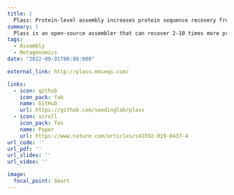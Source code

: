 ```yaml
---
title: |
  Plass: Protein-level assembly increases protein sequence recovery from metagenomic samples manyfol
summary: |
  Plass is an open-source assembler that can recover 2-10 times more protein sequences from complex metagenomes, and has been used to assemble some of the largest free collections of protein sequences.
tags:
  - Assembly
  - Metagenomics
date: "2022-09-01T00:00:000"

external_link: http://plass.mmseqs.com/

links:
  - icon: github
    icon_pack: fab
    name: GitHub
    url: https://github.com/soedinglab/plass
  - icon: scroll
    icon_pack: fas
    name: Paper
    url: https://www.nature.com/articles/s41592-019-0437-4
url_code: ''
url_pdf: ''
url_slides: ''
url_video: ''

image:
  focal_point: Smart
---
```

